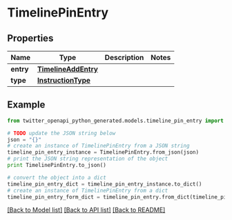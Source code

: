 # TimelinePinEntry


## Properties
Name | Type | Description | Notes
------------ | ------------- | ------------- | -------------
**entry** | [**TimelineAddEntry**](TimelineAddEntry.md) |  | 
**type** | [**InstructionType**](InstructionType.md) |  | 

## Example

```python
from twitter_openapi_python_generated.models.timeline_pin_entry import TimelinePinEntry

# TODO update the JSON string below
json = "{}"
# create an instance of TimelinePinEntry from a JSON string
timeline_pin_entry_instance = TimelinePinEntry.from_json(json)
# print the JSON string representation of the object
print TimelinePinEntry.to_json()

# convert the object into a dict
timeline_pin_entry_dict = timeline_pin_entry_instance.to_dict()
# create an instance of TimelinePinEntry from a dict
timeline_pin_entry_form_dict = timeline_pin_entry.from_dict(timeline_pin_entry_dict)
```
[[Back to Model list]](../README.md#documentation-for-models) [[Back to API list]](../README.md#documentation-for-api-endpoints) [[Back to README]](../README.md)


